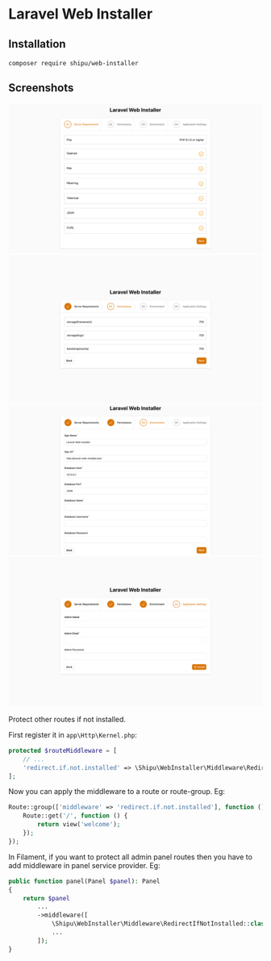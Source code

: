 # Laravel Web Installer

## Installation 
```ssh
composer require shipu/web-installer
```

## Screenshots
![Server Requirements](screenshots/installer_1.png)
![Folder Permissions](screenshots/installer_2.png)
![Environment](screenshots/installer_3.png)
![Application Settings](screenshots/installer_4.png)


Protect other routes if not installed.

First register it in `app\Http\Kernel.php`:

```php
protected $routeMiddleware = [
    // ...
    'redirect.if.not.installed' => \Shipu\WebInstaller\Middleware\RedirectIfNotInstalled::class,
];
```
Now you can apply the middleware to a route or route-group. Eg:

```php
Route::group(['middleware' => 'redirect.if.not.installed'], function () {
    Route::get('/', function () {
        return view('welcome');
    });
});
```

In Filament, if you want to protect all admin panel routes then you have to add middleware in panel service provider. Eg:

```php
public function panel(Panel $panel): Panel
{
    return $panel
        ...
        ->middleware([
            \Shipu\WebInstaller\Middleware\RedirectIfNotInstalled::class,
            ...
        ]);
}
```